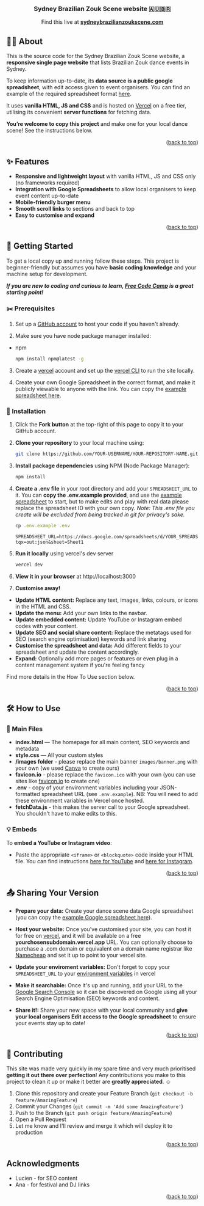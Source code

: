 <a id="readme-top"></a>


<!-- PROJECT HEADER -->
<br />
<div align="center">
<h3 align="center">Sydney Brazilian Zouk Scene website 🇦🇺🇧🇷</h3>

  <p align="center">
    Find this live at <a href="https://sydneybrazilianzoukscene.com"><strong>sydneybrazilianzoukscene.com</strong></a>    
  </p>
</div>


<!-- ABOUT THE PROJECT -->
## 👯‍♂️ About

This is the source code for the Sydney Brazilian Zouk Scene website, a **responsive single page website** that lists Brazilian Zouk dance events in Sydney.

To keep information up-to-date, its **data source is a public google spreadsheet**, with edit access given to event organisers. You can find an example of the required spreadsheet format [here](https://docs.google.com/spreadsheets/d/1zXwfKeJVkRcvg3vubFCW1CWPjSkxwvci2B5wKLozBtg/edit?gid=0#gid=0).

It uses **vanilla HTML, JS and CSS** and is hosted on [Vercel](https://vercel.com) on a free tier, utilising its convenient **server functions** for fetching data.

**You’re welcome to copy this project** and make one for your local dance scene! See the instructions below.

<p align="right">(<a href="#readme-top">back to top</a>)</p>


## ✨ Features

* **Responsive and lightweight layout** with vanilla HTML, JS and CSS only (no frameworks required)
* **Integration with Google Spreadsheets** to allow local organisers to keep event content up-to-date
* **Mobile-friendly burger menu**
* **Smooth scroll links** to sections and back to top
* **Easy to customise and expand**

<p align="right">(<a href="#readme-top">back to top</a>)</p>

<!-- GETTING STARTED -->
## 🌱 Getting Started

To get a local copy up and running follow these steps. This project is beginner-friendly but assumes you have **basic coding knowledge** and your machine setup for development. 

***If you are **new to coding and curious to learn**, [Free Code Camp](https://www.freecodecamp.org/) is a great starting point!***

### ✂️ Prerequisites

1. Set up a [GitHub account](https://github.com/) to host your code if you haven't already.

2. Make sure you have node package manager installed:

* npm
  ```sh
  npm install npm@latest -g
  ```

3. Create a [vercel](vercel.com) account and set up the [vercel CLI](https://vercel.com/docs/cli) to run the site locally.

4. Create your own Google Spreadsheet in the correct format, and make it publicly viewable to anyone with the link. You can copy the [example spreadsheet here](https://docs.google.com/spreadsheets/d/1zXwfKeJVkRcvg3vubFCW1CWPjSkxwvci2B5wKLozBtg/edit?gid=0#gid=0).


### 🔨 Installation

1. Click the **Fork button** at the top-right of this page to copy it to your GitHub account.

2. **Clone your repository** to your local machine using: 
   ```sh
   git clone https://github.com/YOUR-USERNAME/YOUR-REPOSITORY-NAME.git
   ```

3. **Install package dependencies** using NPM (Node Package Manager):

   ```sh
   npm install
   ```

4. **Create a .env file** in your root directory and add your `SPREADSHEET_URL` to it. You can **copy the .env.example provided**, and use the [example spreadsheet](https://docs.google.com/spreadsheets/d/1zXwfKeJVkRcvg3vubFCW1CWPjSkxwvci2B5wKLozBtg/edit?gid=0#gid=0) to start, but to make edits and play with real data please replace the spreadsheet ID with your own copy. *Note: This .env file you create will be excluded from being tracked in git for privacy's sake.*

   ```js
   cp .env.example .env
   ```

   ```
   SPREADSHEET_URL=https://docs.google.com/spreadsheets/d/YOUR_SPREADSHEET_ID/gviz/tq?tqx=out:json&sheet=Sheet1
   ```

5. **Run it locally** using vercel's dev server
   ```js
   vercel dev 
   ```

6. **View it in your browser** at http://localhost:3000

7. **Customise away!**

* **Update HTML content:** Replace any text, images, links, colours, or icons in the HTML and CSS.
* **Update the menu:** Add your own links to the navbar.
* **Update embedded content:** Update YouTube or Instagram embed codes with your content.
* **Update SEO and social share content:** Replace the metatags used for SEO (search engine optimisation) keywords and link sharing
* **Customise the spreadsheet and data:** Add different fields to your spreadsheet and update the content accordingly.
* **Expand:** Optionally add more pages or features or even plug in a content management system if you're feeling fancy

Find more details in the How To Use section below.

<p align="right">(<a href="#readme-top">back to top</a>)</p>


## 🛠️ How to Use

### 📁 Main Files

* **index.html** — The homepage for all main content, SEO keywords and metadata
* **style.css** — All your custom styles
* **/images folder** - please replace the main banner `images/banner.png` with your own (we used [Canva](https://canva.com) to create ours)
* **favicon.io** - please replace the `favicon.ico` with your own (you can use sites like [favicon.io](https://favicon.io) to create one)
* **.env** - copy of your environment variables including your JSON-formatted spreadsheet URL (see `.env.example`). NB: You will need to add these environment variables in Vercel once hosted.
* **fetchData.js** - this makes the server call to your Google spreadsheet. You shouldn't have to make edits to this.

### 💡 Embeds

To **embed a YouTube or Instagram video**:

* Paste the appropriate `<iframe>` or `<blockquote>` code inside your HTML file. You can find instructions [here for YouTube](https://support.google.com/youtube/answer/171780?hl=en) and [here for Instagram](https://help.instagram.com/620154495870484?helpref=faq_content).

<p align="right">(<a href="#readme-top">back to top</a>)</p>


## 📤 Sharing Your Version

* **Prepare your data:** Create your dance scene data Google spreadsheet (you can copy the [example Google spreadsheet here](https://docs.google.com/spreadsheets/d/1zXwfKeJVkRcvg3vubFCW1CWPjSkxwvci2B5wKLozBtg/edit?gid=0#gid=0)).

* **Host your website:** Once you've customised your site, you can host it for free on [vercel](https://vercel.com), and it will be available on a free **yourchosensubdomain.vercel.app** URL. You can optionally choose to purchase a .com domain or equivalent on a domain name registrar like [Namecheap](https://www.namecheap.com/) and set it up to point to your vercel site.

* **Update your enviroment variables:** Don't forget to copy your `SPREADSHEET_URL` to your [environment variables](https://vercel.com/docs/environment-variables) in vercel

* **Make it searchable:** Once it's up and running, add your URL to the [Google Search Console](https://search.google.com/search-console/about) so it can be discovered on Google using all your Search Engine Optimisation (SEO) keywords and content.

* **Share it!:** Share your new space with your local community and **give your local organisers Edit access to the Google spreadsheet** to ensure your events stay up to date!

<p align="right">(<a href="#readme-top">back to top</a>)</p>

## 🤗 Contributing

This site was made very quickly in my spare time and very much prioritised **getting it out there over perfection**! Any contributions you make to this project to clean it up or make it better are **greatly appreciated**. ☺️

1. Clone this repository and create your Feature Branch (`git checkout -b feature/AmazingFeature`)
2. Commit your Changes (`git commit -m 'Add some AmazingFeature'`)
3. Push to the Branch (`git push origin feature/AmazingFeature`)
4. Open a Pull Request
5. Let me know and I'll review and merge it which will deploy it to production

<p align="right">(<a href="#readme-top">back to top</a>)</p>


## Acknowledgments

* Lucien - for SEO content
* Ana - for festival and DJ links

<p align="right">(<a href="#readme-top">back to top</a>)</p>

